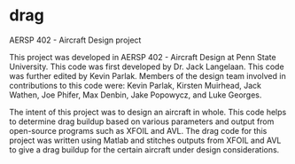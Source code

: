 # drag

AERSP 402 - Aircraft Design project

This project was developed in AERSP 402 - Aircraft Design at Penn State University.  This code was first developed by Dr. Jack Langelaan.  This code was further edited by Kevin Parlak.  Members of the design team involved in contributions to this code were: Kevin Parlak, Kirsten Muirhead, Jack Wathen, Joe Phifer, Max Denbin, Jake Popowycz, and Luke Georges.

The intent of this project was to design an aircraft in whole.  This code helps to determine drag buildup based on various parameters and output from open-source programs such as XFOIL and AVL.  The drag code for this project was written using Matlab and stitches outputs from XFOIL and AVL to give a drag buildup for the certain aircraft under design considerations.
